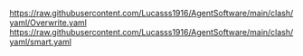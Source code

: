 https://raw.githubusercontent.com/Lucasss1916/AgentSoftware/main/clash/yaml/Overwrite.yaml
https://raw.githubusercontent.com/Lucasss1916/AgentSoftware/main/clash/yaml/smart.yaml
